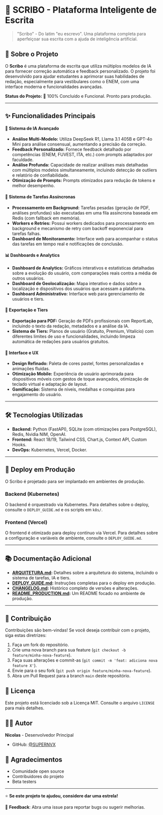 # 🎯 SCRIBO - Plataforma Inteligente de Escrita

> "Scribo" - Do latim "eu escrevo". Uma plataforma completa para aperfeiçoar sua escrita com a ajuda de inteligência artificial.

## 📖 Sobre o Projeto

O **Scribo** é uma plataforma de escrita que utiliza múltiplos modelos de IA para fornecer correção automática e feedback personalizado. O projeto foi desenvolvido para ajudar estudantes a aprimorar suas habilidades de redação, especialmente para vestibulares como o ENEM, com uma interface moderna e funcionalidades avançadas.

**Status do Projeto:** 🚀 100% Concluído e Funcional. Pronto para produção.

---

## ✨ Funcionalidades Principais

#### 🤖 Sistema de IA Avançado
- **Análise Multi-Modelo:** Utiliza DeepSeek R1, Llama 3.1 405B e GPT-4o Mini para análise consensual, aumentando a precisão da correção.
- **Feedback Personalizado:** Fornece feedback detalhado por competências (ENEM, FUVEST, ITA, etc.) com prompts adaptados por faculdade.
- **Análise Profunda:** Capacidade de realizar análises mais detalhadas com múltiplos modelos simultaneamente, incluindo detecção de outliers e relatório de confiabilidade.
- **Otimização de Prompts:** Prompts otimizados para redução de tokens e melhor desempenho.

#### 🔄 Sistema de Tarefas Assíncronas
- **Processamento em Background:** Tarefas pesadas (geração de PDF, análises profundas) são executadas em uma fila assíncrona baseada em Redis (com fallback em memória).
- **Workers e Retries:** Possui workers dedicados para processamento em background e mecanismo de retry com backoff exponencial para tarefas falhas.
- **Dashboard de Monitoramento:** Interface web para acompanhar o status das tarefas em tempo real e notificações de conclusão.

#### 📊 Dashboards e Analytics
- **Dashboard de Analytics:** Gráficos interativos e estatísticas detalhadas sobre a evolução do usuário, com comparações reais contra a média de outros usuários.
- **Dashboard de Geolocalização:** Mapa interativo e dados sobre a localização e dispositivos dos usuários que acessam a plataforma.
- **Dashboard Administrativo:** Interface web para gerenciamento de usuários e tiers.

#### 📄 Exportação e Tiers
- **Exportação para PDF:** Geração de PDFs profissionais com ReportLab, incluindo o texto da redação, metadados e a análise da IA.
- **Sistema de Tiers:** Planos de usuário (Gratuito, Premium, Vitalício) com diferentes limites de uso e funcionalidades, incluindo limpeza automática de redações para usuários gratuitos.

#### 🎨 Interface e UX
- **Design Refinado:** Paleta de cores pastel, fontes personalizadas e animações fluidas.
- **Otimização Mobile:** Experiência de usuário aprimorada para dispositivos móveis com gestos de toque avançados, otimização de teclado virtual e adaptação de layout.
- **Gamificação:** Sistema de níveis, medalhas e conquistas para engajamento do usuário.

---

## 🛠️ Tecnologias Utilizadas

- **Backend:** Python (FastAPI), SQLite (com otimizações para PostgreSQL), Redis, Nvidia NIM, OpenAI.
- **Frontend:** React 18/19, Tailwind CSS, Chart.js, Context API, Custom Hooks.
- **DevOps:** Kubernetes, Vercel, Docker.

---

## 🚀 Deploy em Produção

O Scribo é projetado para ser implantado em ambientes de produção.

### Backend (Kubernetes)
O backend é orquestrado via Kubernetes. Para detalhes sobre o deploy, consulte o `DEPLOY_GUIDE.md` e os scripts em `k8s/`.

### Frontend (Vercel)
O frontend é otimizado para deploy contínuo via Vercel. Para detalhes sobre a configuração e variáveis de ambiente, consulte o `DEPLOY_GUIDE.md`.

---

## 📚 Documentação Adicional

- **[ARQUITETURA.md](ARQUITETURA.md):** Detalhes sobre a arquitetura do sistema, incluindo o sistema de tarefas, IA e tiers.
- **[DEPLOY_GUIDE.md](DEPLOY_GUIDE.md):** Instruções completas para o deploy em produção.
- **[CHANGELOG.md](CHANGELOG.md):** Histórico completo de versões e alterações.
- **[README_PRODUCTION.md](README_PRODUCTION.md):** Um README focado no ambiente de produção.

---

## 🤝 Contribuição

Contribuições são bem-vindas! Se você deseja contribuir com o projeto, siga estas diretrizes:

1.  Faça um fork do repositório.
2.  Crie uma nova branch para sua feature (`git checkout -b feature/minha-nova-feature`).
3.  Faça suas alterações e commit-as (`git commit -m 'feat: adiciona nova feature X'`).
4.  Envie para o seu fork (`git push origin feature/minha-nova-feature`).
5.  Abra um Pull Request para a branch `main` deste repositório.

## 📄 Licença

Este projeto está licenciado sob a Licença MIT. Consulte o arquivo `LICENSE` para mais detalhes.

## 👨‍💻 Autor

**Nicolas** - Desenvolvedor Principal
- GitHub: [@SUPERNVX](https://github.com/SUPERNVX)

## 🙏 Agradecimentos

- Comunidade open source
- Contribuidores do projeto
- Beta testers

---

⭐ **Se este projeto te ajudou, considere dar uma estrela!**

📧 **Feedback**: Abra uma issue para reportar bugs ou sugerir melhorias.
